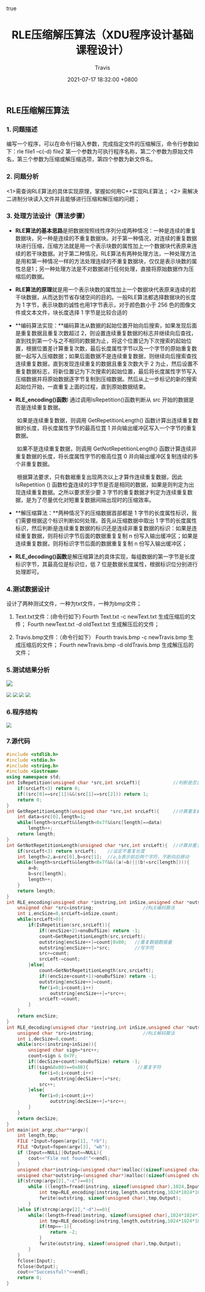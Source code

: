 ﻿---
title: RLE压缩解压算法（XDU程序设计基础课程设计）
author: Travis <Hongxu Wei>
date: 2021-07-17 18:32:00 +0800
categories: [Programming, Coding]
tags: [Cpp, Course, 程序设计基础课程设计, RLE]
math: true
---

## RLE压缩解压算法

### **1.** 问题描述

编写一个程序，可以在命令行输入参数，完成指定文件的压缩解压，命令行参数如下：rle file1 –c(-d) file2
	   第一个参数为可执行程序名称，第二个参数为原始文件名，第三个参数为压缩或解压缩选项，第四个参数为新文件名。

### **2.** 问题分析

 <1>需查询RLE算法的具体实现原理，掌握如何用C++实现RLE算法；
 <2> 需解决二进制分块读入文件并且能够进行压缩和解压缩的问题；

### **3.** 处理方法设计（算法步骤）

- **RLE算法的基本思路**是把数据按照线性序列分成两种情况：一种是连续的重复数据块，另一种是连续的不重复数据块。对于第一种情况，对连续的重复数据块进行压缩，压缩方法就是用一个表示块数的属性加上一个数据块代表原来连续的若干块数据。对于第二种情况，RLE算法有两种处理方法，一种处理方法是用和第一种情况一样的方法处理连续的不重复数据块，仅仅是表示块数的属性总是1；另一种处理方法是不对数据进行任何处理，直接将原始数据作为压缩后的数据。

- **RLE算法的原理**就是用一个表示块数的属性加上一个数据块代表原来连续的若干块数据，从而达到节省存储空间的目的。一般RLE算法都选择数据块的长度为 1 字节，表示块数的诚性也用1字节表示，对于颜色数小于 256 色的图像文件或文本文件，块长度选择 1 字节是比较合适的

- **编码算法实现：**编码算法从数据的起始位置开始向后搜索，如果发现后面是重复数据且重复次数超过 2，则设置连续重复数据的标志并继续向后查找，直到找到第一个与之不相同的数据为止，将这个位置记为下次搜索的起始位置，根据位置差计算重复次数，最后长度属性字节以及一个字节的原始重复数据一起写入压缩数据；如果后面数据不是连续重复数据，则继续向后搜索查找连续重复数据，直到发现连续重复的数据且重复次数大于 2 为止，然后设置不重复数据标志，将新位置记为下次搜索的起始位置，最后将长度属性字节写入压缩数据并将原始数据逐字节复制到压缩数据。然后从上一步标记的新的搜索起始位开始，一直重复上面的过程，直到原始数据结束。

- **RLE_encoding()函数**l 通过调用IsRepetition()函数判断从 src 开始的数据是否是连续重复数据。

  ​		如果是连续重复数据，则调用 GetRepetitionLength() 函数计算出连续重复数据的长度，将长度属性字节的最高位罝 1 并向输出缓冲区写入一个字节的重复数据。

  ​		如果不是连续重复数据，则调用 GetNotRepetitionLength() 函数计算连续非重复数据的长度，将长度属性字节的极高位罝 0 并向输出缓冲区复制连续的多个非重复数据。

  ​		根据算法要求，只有数裾重复出现两次以上才算作连续重复数据，因此 IsRepetition () 函数检査连续的3字节是否是相同的数据，如果是则判定为出现连续重复数据。之所以要求至少要 3 字节的重复数据才判定为连续重复数据，是为了尽量优化对短重复数据间隔出现时的压缩效率。

- **解压缩算法：**两种情况下的压缩数据首部都是 1 字节的长度属性标识，我们需要根据这个标识判断如何处理。首先从压缩数据中取出 1 字节的长度属性标识，然后判断是连续重复数据的标识还是连续非重复数据的标识：如果是连续重复数据，则将标识字节后面的数据重复复制 n 份写入输出缓冲区；如果是连续重复数据，则将标识字节后面的数据重复复制 n 份写入输出缓冲区；

- **RLE_decoding()函数**是解压缩算法的具体实现，每组数据的第一字节是长度标识字节，其最高位是标识位，低 7 位是数据长度属性，根据标识位分别进行处理即可。

### 4.测试数据设计

设计了两种测试文件，一种为txt文件，一种为bmp文件；

1) Text.txt文件：(命令行如下)
			Fourth Text.txt -c newText.txt  生成压缩后的文件；
			Fourth newText.txt -d oldText.txt  生成解压后的文件；

2) Travis.bmp文件：（命令行如下）
			Fourth travis.bmp -c newTravis.bmp 生成压缩后的文件；
			Fourth newTravis.bmp -d oldTravis.bmp 生成解压后的文件；

### 5.测试结果分析

![](https://img-blog.csdnimg.cn/img_convert/8bea6172e51edb99fc89141534e649a1.png)

<img src="https://cdn.jsdelivr.net/gh/Travis1024/PicGo_image@main//20210716120245.png" style="zoom:80%;" />

<img src="https://cdn.jsdelivr.net/gh/Travis1024/PicGo_image@main//20210716120635.png" style="zoom:80%;" />

<img src="https://cdn.jsdelivr.net/gh/Travis1024/PicGo_image@main//20210716115631.png" style="zoom:80%;" />

<img src="https://cdn.jsdelivr.net/gh/Travis1024/PicGo_image@main//20210716115648.png" style="zoom:80%;" />

### 6.程序结构

<img src="https://cdn.jsdelivr.net/gh/Travis1024/PicGo_image@main//20210716115710.png" style="zoom:80%;" />



### 7.源代码

```c++
#include <stdlib.h>
#include <stdio.h>
#include <string.h>
#include <iostream>
using namespace std;
int IsRepetition(unsigned char *src,int srcLeft){            //判断是否含有数量>3的重复数据
    if(srcLeft<3) return 0;
    if((src[0]==src[1])&&(src[1]==src[2])) return 1;
    return 0;
}
int GetRepetitionLength(unsigned char *src,int srcLeft){     //计算重复数据长度
    int data=src[0],length=1;
    while(length<srcLeft&&length<0x7f&&src[length]==data)
        length++;
    return length;
}
int GetNotRepetitionLength(unsigned char *src,int srcLeft){  //计算非重复数据长度
    if(srcLeft<3) return srcLeft;    //设定不重复长度
    int length=2,a=src[0],b=src[1];  //a,b表示前后两个字符，不断向后移动
    while(length<srcLeft&&length<0x7f&&((a!=b)||(b!=src[length]))){
        a=b;
        b=src[length];
        length++;
    }
    return length;
}
int RLE_encoding(unsigned char *instring,int inSize,unsigned char *outstring,int onuBufSize){
    unsigned char *src=instring;                  //RLE编码算法
    int i,encSize=0,srcLeft=inSize,count;
    while(srcLeft>0){
        if(IsRepetition(src,srcLeft)){
            if((encSize+2)>onuBufSize) return -1;
            count=GetRepetitionLength(src,srcLeft);
            outstring[encSize++]=count|0x80;   //重复数据数据量
            outstring[encSize++]=*src;         //写字符
            src+=count;
            srcLeft-=count;
        }else{
            count=GetNotRepetitionLength(src,srcLeft);
            if((encSize+count+1)>onuBufSize) return -1;
            outstring[encSize++]=count;
            for(i=0;i<count;i++)
                outstring[encSize++]=*src++;
            srcLeft-=count;
        }
    }
    return encSize;
}
int RLE_decoding(unsigned char *instring,int inSize,unsigned char *outstring,int onuBufSize){
    unsigned char *src=instring;                  //RLE解码算法
    int i,decSize=0,count;
    while(src<(instring+inSize)){
        unsigned char sign=*src++;
        count=sign & 0x7F;
        if((decSize+count)>onuBufSize) return -1;
        if((sign&0x80)==0x80){                  //重复字符
            for(i=0;i<count;i++)
                outstring[decSize++]=*src;
            src++;
        }else{
            for(i=0;i<count;i++)
                outstring[decSize++]=*src++;
        }
    }
    return decSize;
}
int main(int argc,char**argv){
    int length,tmp;
    FILE *Input=fopen(argv[1], "rb");
    FILE *Output=fopen(argv[3], "wb");
    if (Input==NULL||Output==NULL){
        cout<<"File not found!"<<endl;
    }
    unsigned char*instring=(unsigned char*)malloc((sizeof(unsigned char))*1024*1024*1024);
    unsigned char*outstring=(unsigned char*)malloc((sizeof(unsigned char))*1024*1024*1024);
    if(strcmp(argv[2],"-c")==0){
        while ((length=fread(instring, sizeof(unsigned char),1024,Input))!= 0){
            int tmp=RLE_encoding(instring,length,outstring,1024*1024*1024);
            fwrite(outstring, sizeof(unsigned char),tmp,Output);
        }
    }else if(strcmp(argv[2],"-d")==0){
        while((length=fread(instring, sizeof(unsigned char),1024*1024*1024,Input))!=0){
            int tmp=RLE_decoding(instring,length,outstring,1024*1024*1024);
            if(tmp==-1){
                return -2;
            }
            fwrite(outstring, sizeof(unsigned char),tmp,Output);
        }
    }
    fclose(Input);
    fclose(Output);
    cout<<"Successful!"<<endl;
    return 0;
}
```



